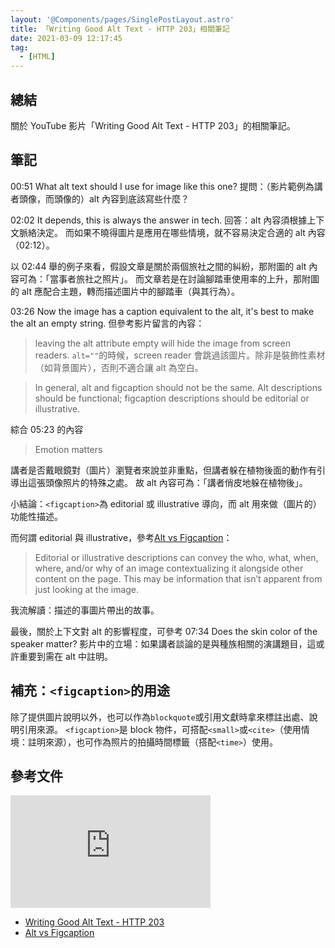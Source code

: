 ```yaml
---
layout: '@Components/pages/SinglePostLayout.astro'
title: 「Writing Good Alt Text - HTTP 203」相關筆記
date: 2021-03-09 12:17:45
tag:
  - [HTML]
---
```


## 總結

關於 YouTube 影片「Writing Good Alt Text - HTTP 203」的相關筆記。

## 筆記

00:51 What alt text should I use for image like this one?
提問：（影片範例為講者頭像，而頭像的）alt 內容到底該寫些什麼？

02:02 It depends, this is always the answer in tech.
回答：alt 內容須根據上下文脈絡決定。
而如果不曉得圖片是應用在哪些情境，就不容易決定合適的 alt 內容（02:12）。

以 02:44 舉的例子來看，假設文章是關於兩個旅社之間的糾紛，那附圖的 alt 內容可為：「當事者旅社之照片」。
而文章若是在討論腳踏車使用率的上升，那附圖的 alt 應配合主題，轉而描述圖片中的腳踏車（與其行為）。

03:26 Now the image has a caption equivalent to the alt, it's best to make the alt an empty string.
但參考影片留言的內容：

> leaving the alt attribute empty will hide the image from screen readers.
> `alt=""`的時候，screen reader 會跳過該圖片。除非是裝飾性素材（如背景圖片），否則不適合讓 alt 為空白。

> In general, alt and figcaption should not be the same. Alt descriptions should be functional; figcaption descriptions should be editorial or illustrative.

綜合 05:23 的內容

> Emotion matters

講者是否戴眼鏡對（圖片）瀏覽者來說並非重點，但講者躲在植物後面的動作有引導出這張頭像照片的特殊之處。
故 alt 內容可為：「講者俏皮地躲在植物後」。

小結論：`<figcaption>`為 editorial 或 illustrative 導向，而 alt 用來做（圖片的）功能性描述。

而何謂 editorial 與 illustrative，參考[Alt vs Figcaption](https://thoughtbot.com/blog/alt-vs-figcaption)：

> Editorial or illustrative descriptions can convey the who, what, when, where, and/or why of an image contextualizing it alongside other content on the page. This may be information that isn’t apparent from just looking at the image.

我流解讀：描述的事圖片帶出的故事。

最後，關於上下文對 alt 的影響程度，可參考 07:34 Does the skin color of the speaker matter?
影片中的立場：如果講者談論的是與種族相關的演講題目，這或許重要到需在 alt 中註明。

## 補充：`<figcaption>`的用途

除了提供圖片說明以外，也可以作為`blockquote`或引用文獻時拿來標註出處、說明引用來源。
`<figcaption>`是 block 物件，可搭配`<small>`或`<cite>`（使用情境：註明來源），也可作為照片的拍攝時間標籤（搭配`<time>`）使用。

## 參考文件

<iframe width="320" height="180" src="https://www.youtube.com/embed/flf2vS0IoRs" frameborder="0" allow="accelerometer; autoplay; clipboard-write; encrypted-media; gyroscope; picture-in-picture" allowfullscreen></iframe>

- [Writing Good Alt Text - HTTP 203](https://youtu.be/flf2vS0IoRs)
- [Alt vs Figcaption](https://thoughtbot.com/blog/alt-vs-figcaption)
